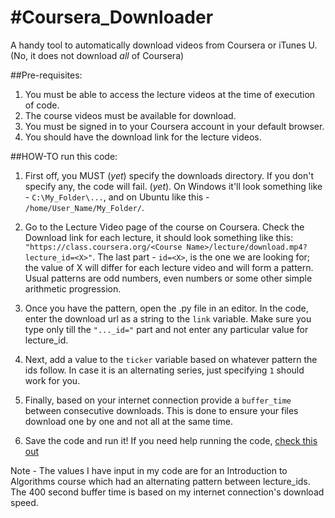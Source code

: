 #Coursera_Downloader
===================

A handy tool to automatically download videos from Coursera or iTunes U. (No, it does not download *all* of Coursera)


##Pre-requisites:

1. You must be able to access the lecture videos at the time of execution of code.
  1. The course videos must be available for download.
  2. You must be signed in to your Coursera account in your default browser.
2. You should have the download link for the lecture videos.

##HOW-TO run this code:

1. First off, you MUST (*yet*) specify the downloads directory. If you don't specify any, the code will fail. (*yet*). On Windows it'll look something like - `C:\My_Folder\...`, and on Ubuntu like this - `/home/User_Name/My_Folder/`.

2. Go to the Lecture Video page of the course on Coursera. Check the Download link for each lecture, it should look something like this: 
	`"https://class.coursera.org/<Course Name>/lecture/download.mp4?lecture_id=<X>"`.
The last part - `id=<X>`, is the one we are looking for; the value of X will differ for each lecture video and will form a pattern. Usual patterns are odd numbers, even numbers or some other simple arithmetic progression.

2. Once you have the pattern, open the .py file in an editor. In the code, enter the download url as a string to the `link` variable. Make sure you type only till the `"..._id="` part and not enter any particular value for lecture_id. 

3. Next, add a value to the `ticker` variable based on whatever pattern the ids follow. In case it is an alternating series, just specifying `1` should work for you.

4. Finally, based on your internet connection provide a `buffer_time` between consecutive downloads. This is done to ensure your files download one by one and not all at the same time.

5. Save the code and run it! If you need help running the code, [check this out](https://www.google.co.in/search?client=ubuntu&channel=fs&q=how+to+run+py+files&ie=utf-8&oe=utf-8&gfe_rd=cr&ei=0EinU6uoDeHA8ge2wICAAQ)

Note - The values I have input in my code are for an Introduction to Algorithms course which had an alternating pattern between lecture_ids. The 400 second buffer time is based on my internet connection's download speed.
